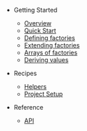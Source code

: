 - Getting Started

  - [Overview](README.md)
  - [Quick Start](quick-start.md)
  - [Defining factories](define.md)
  - [Extending factories](extend.md)
  - [Arrays of factories](array.md)
  - [Deriving values](derive.md)

- Recipes

  - [Helpers](helpers.md)
  - [Project Setup](project-setup.md)

- Reference
  - [API](api.md)
